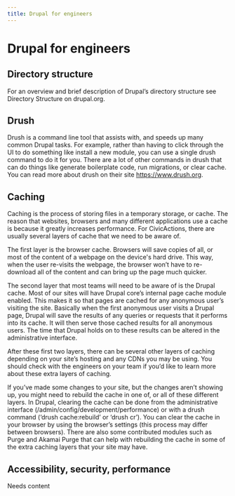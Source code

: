 ```yaml
---
title: Drupal for engineers
---
```


# Drupal for engineers

## Directory structure

For an overview and brief description of Drupal’s directory structure see Directory Structure on drupal.org.

## Drush

Drush is a command line tool that assists with, and speeds up many common Drupal tasks. For example, rather than having to click through the UI to do something like install a new module, you can use a single drush command to do it for you. There are a lot of other commands in drush that can do things like generate boilerplate code, run migrations, or clear cache. You can read more about drush on their site https://www.drush.org.

## Caching

Caching is the process of storing files in a temporary storage, or cache. The reason that websites, browsers and many different applications use a cache is because it greatly increases performance. For CivicActions, there are usually several layers of cache that we need to be aware of.

The first layer is the browser cache. Browsers will save copies of all, or most of the content of a webpage on the device's hard drive. This way, when the user re-visits the webpage, the browser won’t have to re-download all of the content and can bring up the page much quicker.

The second layer that most teams will need to be aware of is the Drupal cache. Most of our sites will have Drupal core’s internal page cache module enabled. This makes it so that pages are cached for any anonymous user’s visiting the site. Basically when the first anonymous user visits a Drupal page, Drupal will save the results of any queries or requests that it performs into its cache. It will then serve those cached results for all anonymous users. The time that Drupal holds on to these results can be altered in the administrative interface. 

After these first two layers, there can be several other layers of caching depending on your site’s hosting and any CDNs you may be using. You should check with the engineers on your team if you’d like to learn more about these extra layers of caching.

If you’ve made some changes to your site, but the changes aren’t showing up, you might need to rebuild the cache in one of, or all of these different layers. In Drupal, clearing the cache can be done from the administrative interface (/admin/config/development/performance)  or with a drush command (‘drush cache:rebuild’ or ‘drush cr’). You can clear the cache in your browser by using the browser’s settings (this process may differ between browsers). There are also some contributed modules such as Purge and Akamai Purge that can help with rebuilding the cache in some of the extra caching layers that your site may have.

## Accessibility, security, performance

Needs content
